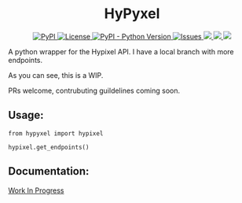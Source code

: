 

<h1 align="center">HyPyxel</h1>
<p align="center">
<a href="https://pypi.org/project/hypyxel/">
  <img alt="PyPI" src="https://img.shields.io/pypi/v/hypyxel?color=g&style=flat-square">
</a>
<a href="https://github.com/CraziiAce/Hypyxel/blob/master/LICENSE">
  <img alt="License" src="https://img.shields.io/github/license/craziiace/hypyxel?color=g&style=flat-square">
</a>
<a href="https://www.python.org/downloads/">
  <img alt="PyPI - Python Version" src="https://img.shields.io/pypi/pyversions/hypyxel?color=g&style=flat-square">
</a>
<a href="https://github.com/CraziiAce/Hypyxel/issues">
  <img alt="Issues" src="https://img.shields.io/github/issues/craziiace/hypyxel?color=g&style=flat-square">
</a>
<a href="http://makeapullrequest.com">
  <img src="https://img.shields.io/badge/PRs-welcome-brightgreen.svg?color=g&style=flat-square">
</a>
<a href="https://github.com/craziiace/hypyxel">
  <img src="https://img.shields.io/tokei/lines/github/craziiace/hypyxel?style=flat-square&color=g">
</a>
<a href="https://hypyxel.rtfd.io">
  <img src="https://img.shields.io/readthedocs/hypyxel?color=g&style=flat-square">
</a>
</p>

A python wrapper for the Hypixel API.
I have a local branch with more endpoints.

As you can see, this is a WIP.

PRs welcome, contrubuting guildelines coming soon.

## Usage:

`from hypyxel import hypixel`

`hypixel.get_endpoints()`

## Documentation:

<a href="https://hypyxel.rtfd.io">Work In Progress</a>
